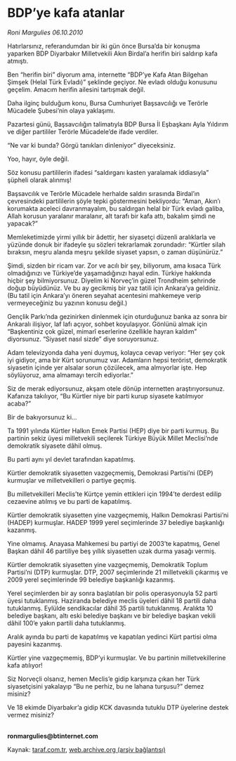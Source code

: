 # BDP’ye kafa atanlar

*Roni Margulies 06.10.2010*

<div class="yazi"><p>Hatırlarsınız, referandumdan bir iki gün önce Bursa’da bir konuşma yaparken BDP Diyarbakır Milletvekili Akın Birdal’a herifin biri saldırıp kafa atmıştı.</p>
<p>Ben “herifin biri” diyorum ama, internette “BDP’ye Kafa Atan Bilgehan Şimşek (Helal Türk Evladı)” şeklinde geçiyor. Ne evladı olduğu konusunu geçelim. Amacım herifin ailesini tartışmak değil.</p>
<p>Daha ilginç bulduğum konu, Bursa Cumhuriyet Başsavcılığı ve Terörle Mücadele Şubesi’nin olaya yaklaşımı.</p>
<p>Pazartesi günü, Başsavcılığın talimatıyla BDP Bursa İl Eşbaşkanı Ayla Yıldırım ve diğer partililer Terörle Mücadele’de ifade verdiler.</p>
<p>“Ne var ki bunda? Görgü tanıkları dinleniyor” diyeceksiniz.</p>
<p>Yoo, hayır, öyle değil. </p>
<p>Söz konusu partililerin ifadesi “saldırganı kasten yaralamak iddiasıyla” şüpheli olarak alınmış!</p>
<p>Başsavcılık ve Terörle Mücadele herhalde saldırı sırasında Birdal’ın çevresindeki partililerin şöyle tepki göstermesini bekliyordu: “Aman, Akın’ı korumakta aceleci davranmayalım, bu saldırgan helal bir Türk evladı galiba, Allah korusun yaralanır maralanır, alt tarafı bir kafa attı, bakalım şimdi ne yapacak?”</p>
<p>Memleketimizde yirmi yıllık bir âdettir, her siyasetçi düzenli aralıklarla ve yüzünde donuk bir ifadeyle şu sözleri tekrarlamak zorundadır: “Kürtler silah bıraksın, meşru alanda meşru şekilde siyaset yapsın, o zaman düşünürüz.”</p>
<p>Şimdi, sizden bir ricam var. Zor ve acılı bir şey, biliyorum, ama kısaca Türk olmadığınızı ve Türkiye’de yaşamadığınızı hayal edin. Türkiye hakkında hiçbir şey bilmiyorsunuz. Diyelim ki Norveç’in güzel Trondheim şehrinde doğup büyüdünüz. Ve bu ay gecikmiş bir yaz tatili için Ankara’ya geldiniz. (Bu tatil için Ankara’yı öneren seyahat acentesini mahkemeye verip vermeyeceğiniz bu yazının konusu değil.)</p>
<p>Gençlik Parkı’nda gezinirken dinlenmek için oturduğunuz banka az sonra bir Ankaralı ilişiyor, laf lafı açıyor, sohbet koyulaşıyor. Gönlünü almak için “Başkentiniz çok güzel, mimarî eserlerine özellikle hayran kaldım” diyorsunuz. “Siyaset nasıl sizde” diye soruyorsunuz.</p>
<p>Adam televizyonda daha yeni duymuş, kolayca cevap veriyor: “Her şey çok iyi gidiyor, ama bir Kürt sorunumuz var. Adamların hepsi terörist, demokratik siyasetin içinde yer alsalar sorun çözülecek, ama almıyorlar işte. Hep söylüyoruz, ama almamayı tercih ediyorlar.”</p>
<p>Siz de merak ediyorsunuz, akşam otele dönüp internetten araştırıyorsunuz. Kafanıza takılıyor, “Bu Kürtler niye bir parti kurup siyasete katılmıyor acaba?”</p>
<p>Bir de bakıyorsunuz ki...</p>
<p>Ta 1991 yılında Kürtler Halkın Emek Partisi (HEP) diye bir parti kurmuş. Bu partinin sekiz üyesi milletvekili seçilerek Türkiye Büyük Millet Meclisi’nde demokratik siyasete dâhil olmuş.</p>
<p>Bu parti aynı yıl devlet tarafından kapatılmış.</p>
<p>Kürtler demokratik siyasetten vazgeçmemiş, Demokrasi Partisi’ni (DEP) kurmuşlar ve milletvekilleri o partiye geçmiş.</p>
<p>Bu milletvekilleri Meclis’te Kürtçe yemin ettikleri için 1994’te derdest edilip cezaevine atılmış ve bu parti de kapatılmış.</p>
<p>Kürtler demokratik siyasetten yine vazgeçmemiş, Halkın Demokrasi Partisi’ni (HADEP) kurmuşlar. HADEP 1999 yerel seçimlerinde 37 belediye başkanlığı kazanmış.</p>
<p>Yine olmamış. Anayasa Mahkemesi bu partiyi de 2003’te kapatmış, Genel Başkan dâhil 46 partiliye beş yıllık siyasetten uzak durma yasağı vermiş.</p>
<p>Kürtler demokratik siyasetten yine vazgeçmemiş, Demokratik Toplum Partisi’ni (DTP) kurmuşlar. DTP, 2007 seçimlerinde 21 milletvekili çıkarmış ve 2009 yerel seçimlerinde 99 belediye başkanlığı kazanmış.</p>
<p>Yerel seçimlerden bir ay sonra başlatılan bir polis operasyonuyla 52 parti üyesi tutuklanmış. Haziranda belediye meclis üyeleri dâhil 18 partili daha tutuklanmış. Eylülde sendikacılar dâhil 35 partili tutuklanmış. Aralıkta 10 belediye başkanı, altı eski belediye başkanı ve bir belediye başkan vekili dâhil 100’e yakın partili daha tutuklanmış.</p>
<p>Aralık ayında bu parti de kapatılmış ve kapatılan yedinci Kürt partisi olma payesini kazanmış.</p>
<p>Kürtler yine vazgeçmemiş, BDP’yi kurmuşlar. Ve bu partinin milletvekillerine kafa atılıyor!</p>
<p>Siz Norveçli olsanız, hemen Meclis’e gidip karşınıza çıkan her Türk siyasetçisini yakalayıp “Bu ne perhiz, bu ne lahana turşusu?” demez misiniz?</p>
<p>Ve 18 ekimde Diyarbakır’a gidip KCK davasında tutuklu DTP üyelerine destek vermez misiniz?</p>
<p><b><br/>ronmargulies@btinternet.com</b> </p></div>

Kaynak: [taraf.com.tr](http://www.taraf.com.tr:80/roni-margulies/makale-bdp-ye-kafa-atanlar.htm), [web.archive.org (arşiv bağlantısı)](http://web.archive.org/web/20101008061631/http://www.taraf.com.tr:80/roni-margulies/makale-bdp-ye-kafa-atanlar.htm)
